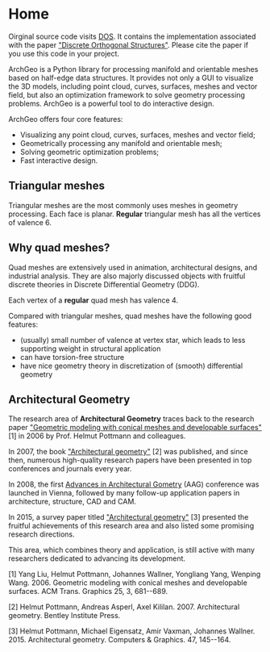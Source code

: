 # Home

Oirginal source code visits [DOS](https://github.com/WWmore/DOS). 
It contains the implementation associated with the paper ["Discrete Orthogonal Structures"](https://doi.org/10.1016/j.cag.2023.05.024). Please cite the paper if you use this code in your project.

ArchGeo is a Python library for processing manifold and orientable meshes based on half-edge data structures.
It provides not only a GUI to visualize the 3D models, including point cloud, curves, surfaces, meshes and vector field, but also an optimization framework to solve geometry processing problems. 
ArchGeo is a powerful tool to do interactive design.

ArchGeo offers four core features:

* Visualizing any point cloud, curves, surfaces, meshes and vector field;
* Geometrically processing any manifold and orientable mesh;
* Solving geometric optimization problems;
* Fast interactive design.

## Triangular meshes
Triangular meshes are the most commonly uses meshes in geometry processing. Each face is planar. **Regular** triangular mesh has all the vertices of valence 6.

## Why quad meshes?
Quad meshes are extensively used in animation, architectural designs, and industrial analysis.
They are also majorly discussed objects with fruitful discrete theories in Discrete Differential Geometry (DDG).

Each vertex of a **regular** quad mesh has valence 4.

Compared with triangular meshes, quad meshes have the following good features:

* (usually) small number of valence at vertex star, which leads to less supporting weight in structural application
* can have torsion-free structure
* have nice geometry theory in discretization of (smooth) differential geometry

## Architectural Geometry

The research area of **Architectural Geometry** traces back to the research paper ["Geometric modeling with conical meshes and developable surfaces"](https://doi.org/10.1145/1141911.1141941) [1] in 2006 by Prof. Helmut Pottmann and colleagues. 

In 2007, the book ["Architectural geometry"](http://www.architecturalgeometry.at/) [2] was published, and since then, numerous high-quality research papers have been presented in top conferences and journals every year. 

In 2008, the first [Advances in Architectural Gometry](https://www.architecturalgeometry.org/aag08/) (AAG) conference was launched in Vienna, followed by many follow-up application papers in architecture, structure, CAD and CAM.

In 2015, a survey paper titled ["Architectural geometry"](https://doi.org/10.1016/j.cag.2014.11.002) [3] presented the fruitful achievements of this research area and also listed some promising research directions. 

This area, which combines theory and application, is still active with many researchers dedicated to advancing its development.


[1] Yang Liu, Helmut Pottmann, Johannes Wallner, Yongliang Yang, Wenping Wang. 2006. Geometric modeling with conical meshes and developable surfaces. ACM Trans. Graphics 25, 3, 681--689.

[2] Helmut Pottmann, Andreas Asperl, Axel Kililan. 2007. Architectural geometry. Bentley Institute Press.

[3] Helmut Pottmann, Michael Eigensatz, Amir Vaxman, Johannes Wallner. 2015. Architectural geometry. Computers & Graphics. 47, 145--164.


